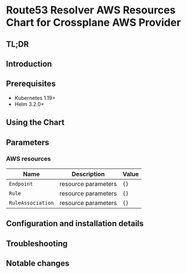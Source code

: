 # Route53 Resolver AWS Resources Chart for Crossplane AWS Provider

## TL;DR

## Introduction

## Prerequisites

- Kubernetes 1.19+
- Helm 3.2.0+

## Using the Chart

## Parameters

### AWS resources

| Name              | Description         | Value |
| ----------------- | ------------------- | ----- |
| `Endpoint`        | resource parameters | `{}`  |
| `Rule`            | resource parameters | `{}`  |
| `RuleAssociation` | resource parameters | `{}`  |


## Configuration and installation details


## Troubleshooting


## Notable changes
